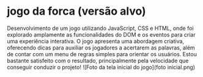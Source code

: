 # jogo da forca (versão alvo)
Desenvolvimento de  um jogo utilizando JavaScript, CSS e HTML, onde foi explorado amplamente as funcionalidades do DOM e os eventos para criar uma experiência interativa.
O jogo apresenta uma abordagem criativa, oferecendo dicas para auxiliar os jogadores a acertarem as palavras,
além de contar com um menu de regras simples para orientar os usuários.
Estou bastante satisfeito com o resultado, principalmente pela velocidade que conseguir conduzir o projeto!
![Foto da tela inicial do jogo](foto inicial.png)
